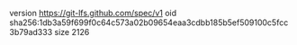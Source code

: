 version https://git-lfs.github.com/spec/v1
oid sha256:1db3a59f699f0c64c573a02b09654eaa3cdbb185b5ef509100c5fcc3b79ad333
size 2126

